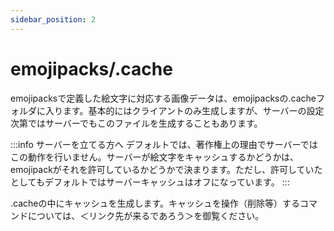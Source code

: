 ```yaml
---
sidebar_position: 2
---
```


# emojipacks/.cache

emojipacksで定義した絵文字に対応する画像データは、emojipacksの.cacheフォルダに入ります。基本的にはクライアントのみ生成しますが、サーバーの設定次第ではサーバーでもこのファイルを生成することもあります。

:::info サーバーを立てる方へ
デフォルトでは、著作権上の理由でサーバーではこの動作を行いません。サーバーが絵文字をキャッシュするかどうかは、emojipackがそれを許可しているかどうかで決まります。ただし、許可していたとしてもデフォルトではサーバーキャッシュはオフになっています。
:::

.cacheの中にキャッシュを生成します。キャッシュを操作（削除等）するコマンドについては、＜リンク先が来るであろう＞を御覧ください。